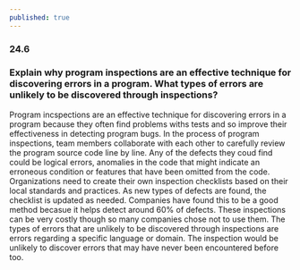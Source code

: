 ```yaml
---
published: true
---
```

### 24.6
### Explain why program inspections are an effective technique for discovering errors in a program. What types of errors are unlikely to be discovered through inspections?

Program incspections are an effective technique for discovering errors in a program because they often find problems withs tests and so improve their effectiveness in detecting program bugs. In the process of program inspections, team members collaborate with each other to carefully review the program source code line by line. Any of the defects they coud find could be logical errors, anomalies in the code that might indicate an erroneous condition or features that have been omitted from the code. Organizations need to create their own inspection checklists based on their local standards and practices. As new types of defects are found, the checklist is updated as needed. Companies have found this to be a good method becasue it helps detect around 60% of defects. These inspections can be very costly though so many companies chose not to use them. The types of errors that are unlikely to be discovered through inspections are errors regarding a specific language or domain. The inspection would be unlikely to discover errors that may have never been encountered before too.